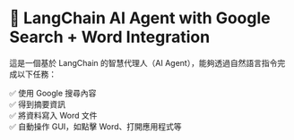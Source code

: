 # 🧠 LangChain AI Agent with Google Search + Word Integration

這是一個基於 LangChain 的智慧代理人（AI Agent），能夠透過自然語言指令完成以下任務：

✅ 使用 Google 搜尋內容  
✅ 得到摘要資訊  
✅ 將資料寫入 Word 文件  
✅ 自動操作 GUI，如點擊 Word、打開應用程式等
